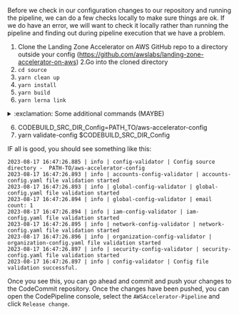 
Before we check in our configuration changes to our repository and running the pipeline, we can do a few checks locally
to make sure things are ok.  If we do have an error, we will want to check it locally rather than running the pipeline and
finding out during pipeline execution that we have a problem.

1. Clone the Landing Zone Accelerator on AWS GitHub repo to a directory outside your config (https://github.com/awslabs/landing-zone-accelerator-on-aws)
2.Go into the cloned directory
3. `cd source`
4. `yarn clean up`
4. `yarn install`
5. `yarn build`
5. `yarn lerna link`

<details>
    <summary>:exclamation: Some additional commands (MAYBE)</summary>
    <p>While testing, I also had to run the following for this to work. In the past I did not. Not sure if this is new. <br />
    <code>npm install -g ts-node</code> <br />>
    <code>npm i --save-dev @types/node</code>
    </p>
</details>

6. CODEBUILD_SRC_DIR_Config=PATH_TO/aws-accelerator-config
7. yarn validate-config $CODEBUILD_SRC_DIR_Config


IF all is good, you should see something like this:
```shell
2023-08-17 16:47:26.885 | info | config-validator | Config source directory -  PATH-TO/aws-accelerator-config
2023-08-17 16:47:26.893 | info | accounts-config-validator | accounts-config.yaml file validation started
2023-08-17 16:47:26.893 | info | global-config-validator | global-config.yaml file validation started
2023-08-17 16:47:26.894 | info | global-config-validator | email count: 1
2023-08-17 16:47:26.894 | info | iam-config-validator | iam-config.yaml file validation started
2023-08-17 16:47:26.895 | info | network-config-validator | network-config.yaml file validation started
2023-08-17 16:47:26.896 | info | organization-config-validator | organization-config.yaml file validation started
2023-08-17 16:47:26.897 | info | security-config-validator | security-config.yaml file validation started
2023-08-17 16:47:26.897 | info | config-validator | Config file validation successful.

```

Once you see this, you can go ahead and commit and push your changes to the CodeCommit repository.  Once the changes have 
been pushed, you can open the CodePipeline console, select the `AWSAccelerator-Pipeline` and click `Release change`.

